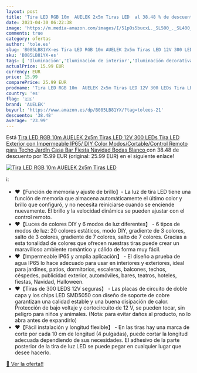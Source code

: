 ```yaml
---
layout: post
title: 'Tira LED RGB 10m  AUELEK 2x5m Tiras LED  al 38.48 % de descuento'
date: 2021-04-30 06:22:38
image: 'https://m.media-amazon.com/images/I/51pOs5bucxL._SL500_._SL400_.jpg'
comments: true
category: ofertas
author: 'tole.es'
slug: 'B085LB81YX-es Tira LED RGB 10m AUELEK 2x5m Tiras LED 12V 300 LEDs Tira...'
sku: 'B085LB81YX-es'
tags: [ 'Iluminación','Iluminación de interior','Iluminación decorativa y para usos específicos de interior','Tiras LED de interior','auelek','navidad', ]
actualPrice: 15.99 EUR
currency: EUR
price: 15.99
comparePrice: 25.99 EUR
prodname: 'Tira LED RGB 10m  AUELEK 2x5m Tiras LED 12V 300 LEDs Tira LED Exterior con Impermeable IP65/ DIY Color Modos/Cortable/Control Remoto para Techo  Jardín  Casa  Bar  Fiesta  Navidad  Bodas  Blanco '
country: 'es'
flag: '🇪🇸'
brand: 'AUELEK'
buyurl: 'https://www.amazon.es/dp/B085LB81YX/?tag=tolees-21'
descuento: '38.48'
average: '23.99'
---
```


Está [Tira LED RGB 10m  AUELEK 2x5m Tiras LED 12V 300 LEDs Tira LED Exterior con Impermeable IP65/ DIY Color Modos/Cortable/Control Remoto para Techo  Jardín  Casa  Bar  Fiesta  Navidad  Bodas  Blanco ](https://www.amazon.es/dp/B085LB81YX/?tag=tolees-21) con 38.48 de descuento por 15.99 EUR (original: 25.99 EUR) en el siguiente enlace!

[![Tira LED RGB 10m  AUELEK 2x5m Tiras LED ](https://m.media-amazon.com/images/I/51pOs5bucxL._SL500_._SL400_.jpg)](https://www.amazon.es/dp/B085LB81YX/?tag=tolees-21)

ℹ️:

- ❤【Función de memoria y ajuste de brillo】- La luz de tira LED tiene una función de memoria que almacena automáticamente el último color y brillo que configuró, y no necesita reiniciarse cuando se enciende nuevamente. El brillo y la velocidad dinámica se pueden ajustar con el control remoto.
- ❤【Luces de colores DIY y 6 modos de luz diferentes】 - 6 tipos de modos de luz: 20 colores estáticos, modo DIY, gradiente de 3 colores, salto de 3 colores, gradiente de 7 colores, salto de 7 colores. Gracias a esta tonalidad de colores que ofrecen nuestras tiras puede crear un maravilloso ambiente romántico y cálido de forma muy fácil.
- ❤【Impermeable IP65 y amplia aplicación】 - El diseño a prueba de agua IP65 lo hace adecuado para usar en interiores y exteriores, ideal para jardines, patios, dormitorios, escaleras, balcones, techos, céspedes, publicidad exterior, automóviles, bares, teatros, hoteles, fiestas, Navidad, Halloween.
- ❤【Tiras de 300 LEDS 12V seguras】 - Las placas de circuito de doble capa y los chips LED SMD5050 con diseño de soporte de cobre garantizan una calidad estable y una buena disipación de calor. Protección de bajo voltaje y cortocircuito de 12 V, se pueden tocar, sin peligro para niños y animales. (Nota: para evitar daños al producto, no lo abra antes de expandirlo)
- ❤【Fácil instalación y longitud flexible】 - En las tiras hay una marca de corte por cada 10 cm de longitud (4 pulgadas), puede cortar la longitud adecuada dependiendo de sus necesidades. El adhesivo de la parte posterior de la tira de luz LED se puede pegar en cualquier lugar que desee hacerlo.

[🛒 Ver la oferta!!](https://www.amazon.es/dp/B085LB81YX/?tag=tolees-21)
